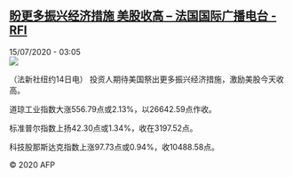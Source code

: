 <!--1594781741000-->
[盼更多振兴经济措施  美股收高 – 法国国际广播电台 - RFI](http://www.rfi.fr//cn/contenu/20200715-%E7%9B%BC%E6%9B%B4%E5%A4%9A%E6%8C%AF%E5%85%B4%E7%BB%8F%E6%B5%8E%E6%8E%AA%E6%96%BD-%E7%BE%8E%E8%82%A1%E6%94%B6%E9%AB%98)
------

<div>15/07/2020 - 03:05</div><img src="https://s.rfi.fr/media/display/3de095ca-c63d-11ea-9512-005056a964fe/w:310/p:16x9/eco0002b.200715090502.jpg"><div class="t-content__body u-clearfix"><div class="m-interstitial"></div><p>（法新社纽约14日电）    投资人期待美国祭出更多振兴经济措施，激励美股今天收高。</p><p>    道琼工业指数大涨556.79点或2.13%，以26642.59点作收。</p><p>    标准普尔指数上扬42.30点或1.34%，收在3197.52点。</p><p>    科技股那斯达克指数上涨97.73点或0.94%，收10488.58点。</p><p class="t-copyright">© 2020 AFP</p>        </div>
